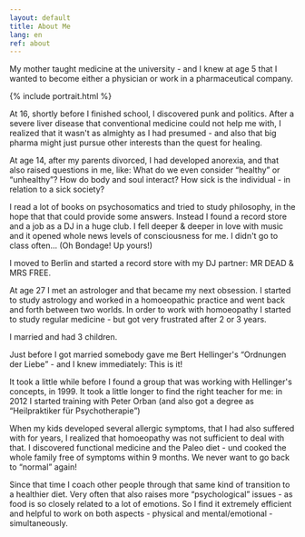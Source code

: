 ```yaml
---
layout: default
title: About Me
lang: en
ref: about
---
```

My mother taught medicine at the university - and I knew at age 5 that I
wanted to become either a physician or work in a pharmaceutical company.

{% include portrait.html %}

At 16, shortly before I finished school, I discovered punk and politics.
After a severe liver disease that conventional medicine could not help
me with, I realized that it wasn't as almighty as I had presumed - and
also that big pharma might just pursue other interests than the quest
for healing.

At age 14, after my parents divorced, I had developed anorexia, and that
also raised questions in me, like: What do we even consider <q>healthy</q> or
<q>unhealthy</q>? How do body and soul interact? How sick is the individual -
in relation to a sick society?

I read a lot of books on psychosomatics and tried to study philosophy,
in the hope that that could provide some answers. Instead I found a
record store and a job as a DJ in a huge club. I fell deeper & deeper in
love with music and it opened whole news levels of consciousness for me.
I didn't go to class often... (Oh Bondage! Up yours!)

I moved to Berlin and started a record store with my DJ partner: MR DEAD
& MRS FREE.

At age 27 I met an astrologer and that became my next obsession. I
started to study astrology and worked in a homoeopathic practice and
went back and forth between two worlds. In order to work with
homoeopathy I started to study regular medicine - but got very
frustrated after 2 or 3 years.

I married and had 3 children.

Just before I got married somebody gave me Bert Hellinger's <q>Ordnungen
der Liebe</q> - and I knew immediately: This is it!

It took a little while before I found a group that was working with
Hellinger's concepts, in 1999. It took a little longer to find the right
teacher for me: in 2012 I started training with Peter Orban (and also
got a degree as <q>Heilpraktiker für Psychotherapie</q>)

When my kids developed several allergic symptoms, that I had also
suffered with for years, I realized that homoeopathy was not sufficient
to deal with that. I discovered functional medicine and the Paleo diet -
und cooked the whole family free of symptoms within 9 months. We never
want to go back to <q>normal</q> again!

Since that time I coach other people through that same kind of
transition to a healthier diet. Very often that also raises more
<q>psychological</q> issues - as food is so closely related to a lot of
emotions. So I find it extremely efficient and helpful to work on both
aspects - physical and mental/emotional - simultaneously.
